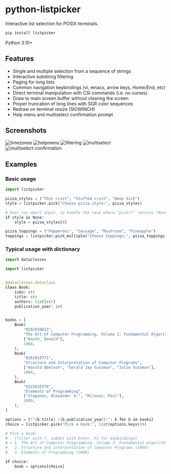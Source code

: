python-listpicker
=================

Interactive list selection for POSIX terminals.

```python
pip install listpicker
```

Python 3.10+

Features
--------

- Single and multiple selection from a sequence of strings
- Interactive substring filtering
- Paging for long lists
- Common navigation keybindings (vi, emacs, arrow keys, Home/End, etc)
- Direct terminal manipulation with CSI commands (i.e. no curses)
- Draw to main screen buffer without clearing the screen
- Proper truncation of long lines with SGR color sequences
- Redraw on terminal resize (SIGWINCH)
- Help menu and multiselect confirmation prompt

Screenshots
-----------

![timezones](https://github.com/guns/python-listpicker/assets/55776/f7e6629b-77ba-4f99-a9f6-0de15485c2dd)
![helpmenu](https://github.com/guns/python-listpicker/assets/55776/78a966e7-4023-4d52-bfa9-87acac89b73e)
![filtering](https://github.com/guns/python-listpicker/assets/55776/ae01150c-cead-42f3-898e-2d631d3ba83a)
![multiselect](https://github.com/guns/python-listpicker/assets/55776/4888a62c-a94b-41c8-8113-07fee8649648)
![multiselect-confirmation](https://github.com/guns/python-listpicker/assets/55776/81cb6432-7791-4439-b2cf-0f90d7e67cfe)

Examples
--------

### Basic usage

```python
import listpicker

pizza_styles = ("Thin crust", "Stuffed crust", "Deep dish")
style = listpicker.pick("Choose pizza style:", pizza_styles)

# User can abort input, so handle the case where "pick()" returns "None"
if style is None:
    style = pizza_styles[0]

pizza_toppings = ("Pepperoni", "Sausage", "Mushroom", "Pineapple")
toppings = listpicker.pick_multiple("Choose toppings:", pizza_toppings)
```

### Typical usage with dictionary

```python
import dataclasses

import listpicker


@dataclasses.dataclass
class Book:
    isbn: str
    title: str
    authors: list[str]
    publication_year: int


books = [
    Book(
        "0201038013",
        "The Art of Computer Programming, Volume 1: Fundamental Algorithms",
        ["Knuth, Donald"],
        1968,
    ),
    Book(
        "0262010771",
        "Structure and Interpretation of Computer Programs",
        ["Harold Abelson", "Gerald Jay Sussman", "Julie Sussman"],
        1984,
    ),
    Book(
        "032163537X",
        "Elements of Programming",
        ["Stepanov, Alexander A.", "McJones, Paul"],
        2009,
    ),
]

options = {f"{b.title} ({b.publication_year})": b for b in books}
choice = listpicker.pick("Pick a book:", list(options.keys()))

# Pick a book:
#   (filter with f, submit with Enter, F1 for keybindings)
# > 1. The Art of Computer Programming, Volume 1: Fundamental Algorithms (1968)
#   2. Structure and Interpretation of Computer Programs (1984)
#   3. Elements of Programming (2009)

if choice:
    book = options[choice]
```
